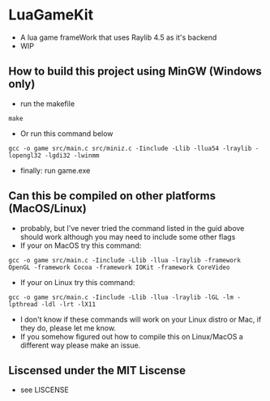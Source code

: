 # LuaGameKit

- A lua game frameWork that uses Raylib 4.5 as it's backend
- WIP

## How to build this project using MinGW (Windows only)

- run the makefile

```
make
```

- Or run this command below

```
gcc -o game src/main.c src/miniz.c -Iinclude -Llib -llua54 -lraylib -lopengl32 -lgdi32 -lwinmm
```

- finally: run game.exe

## Can this be compiled on other platforms (MacOS/Linux)

- probably, but I've never tried the command listed in the guid above should work although you may need to include some other flags
- If your on MacOS try this command:

```
gcc -o game src/main.c -Iinclude -Llib -llua -lraylib -framework OpenGL -framework Cocoa -framework IOKit -framework CoreVideo
```

- If your on Linux try this command:

```
gcc -o game src/main.c -Iinclude -Llib -llua -lraylib -lGL -lm -lpthread -ldl -lrt -lX11
```

- I don't know if these commands will work on your Linux distro or Mac, if they do, please let me know.
- If you somehow figured out how to compile this on Linux/MacOS a different way please make an issue.

## Liscensed under the MIT Liscense

- see LISCENSE
